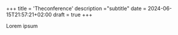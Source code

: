 +++
title = 'Theconference'
description ="subtitle"
date = 2024-06-15T21:57:21+02:00
draft = true
+++

Lorem ipsum
